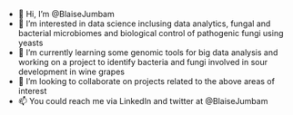 - 👋 Hi, I’m @BlaiseJumbam
- 👀 I’m interested in data science inclusing data analytics, fungal and bacterial microbiomes and biological control of pathogenic fungi using yeasts
- 🌱 I’m currently learning some genomic tools for big data analysis and working on a project to identify bacteria and fungi involved in sour development in wine grapes
- 💞️ I’m looking to collaborate on projects related to the above areas of interest 
- 📫 You could reach me via LinkedIn and twitter at @BlaiseJumbam

<!---
BlaiseJumbam/BlaiseJumbam is a ✨ special ✨ repository because its `README.md` (this file) appears on your GitHub profile.
You can click the Preview link to take a look at your changes.
--->
